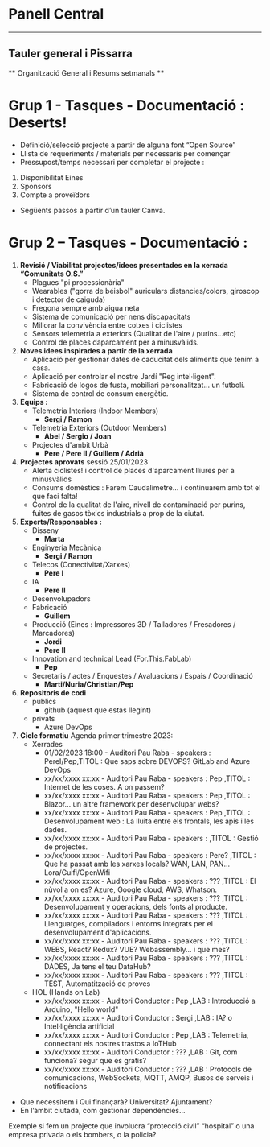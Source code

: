 # Panell Central
-------------------------
Tauler general i Pissarra
-------------------------

**  Organització General i Resums setmanals **

# Grup 1 - Tasques - Documentació : Deserts!

-	Definició/selecció projecte a partir de alguna font “Open Source”
-	Llista de requeriments / materials per necessaris per començar 
-	Pressupost/temps necessari per completar el projecte :
  1) Disponibilitat Eines
  2) Sponsors
  3) Compte a proveïdors
-	Següents passos a partir d’un tauler Canva.

# Grup 2 – Tasques - Documentació : 
1) **Revisió / Viabilitat projectes/idees presentades en la xerrada “Comunitats O.S.”**
   - Plagues "pi processionària"
   - Wearables ("gorra de béisbol" auriculars distancies/colors, giroscop i detector de caiguda)
   - Fregona sempre amb aigua neta
   - Sistema de comunicació per nens discapacitats
   - Millorar la convivència entre cotxes i ciclistes
   - Sensors telemetria a exteriors (Qualitat de l'aire / purins...etc)
   - Control de places daparcament per a minusvàlids.
2) **Noves idees inspirades a partir de la xerrada**
   - Aplicació per gestionar dates de caducitat dels aliments que tenim a casa.
   - Aplicació per controlar el nostre Jardí "Reg intel·ligent".
   - Fabricació de logos de fusta, mobiliari personalitzat... un futbolí.
   - Sistema de control de consum energètic.
3) **Equips :**
   - Telemetria Interiors (Indoor Members)
     - **Sergi / Ramon**
   - Telemetria Exteriors (Outdoor Members)
     - **Abel / Sergio / Joan**
   - Projectes d'ambit Urbà
     - **Pere / Pere II / Guillem / Adrià**
4) **Projectes aprovats** sessió 25/01/2023
   - Alerta ciclistes! i control de places d'aparcament lliures per a minusvàlids
   - Consums domèstics : Farem Caudalimetre... i continuarem amb tot el que faci falta!
   - Control de la qualitat de l'aire, nivell de contaminació per purins, fuites de gasos tòxics industrials a prop de la ciutat.
5) **Experts/Responsables :**
   - Disseny
     - **Marta**
   - Enginyeria Mecànica
     - **Sergi / Ramon**
   - Telecos (Conectivitat/Xarxes)
     - **Pere I**
   - IA
     - **Pere II**
   - Desenvolupadors
   - Fabricació
     - **Guillem**
   - Producció (Eines : Impressores 3D / Talladores / Fresadores / Marcadores)
     - **Jordi**
     - **Pere II**
   - Innovation and technical Lead (For.This.FabLab)
     - **Pep**
   - Secretaris / actes / Enquestes / Avaluacions / Espais / Coordinació
     - **Marti/Nuria/Christian/Pep**
6) **Repositoris de codi**
   - publics
     - github (aquest que estas llegint)
   - privats
     - Azure DevOps
7) **Cicle formatiu** Agenda primer trimestre 2023:
    - Xerrades
      - 01/02/2023 18:00 - Auditori Pau Raba - speakers : PereI/Pep,TITOL : Que saps sobre DEVOPS? GitLab and Azure DevOps
      - xx/xx/xxxx xx:xx - Auditori Pau Raba - speakers : Pep      ,TITOL : Internet de les coses. A on passem?
      - xx/xx/xxxx xx:xx - Auditori Pau Raba - speakers : Pep      ,TITOL : Blazor... un altre framework per desenvolupar webs?
      - xx/xx/xxxx xx:xx - Auditori Pau Raba - speakers : Pep      ,TITOL : Desenvolupament web : La lluita entre els frontals, les apis i les dades.
      - xx/xx/xxxx xx:xx - Auditori Pau Raba - speakers :          ,TITOL : Gestió de projectes.
      - xx/xx/xxxx xx:xx - Auditori Pau Raba - speakers : Pere?    ,TITOL : Que ha passat amb les xarxes locals? WAN, LAN, PAN... Lora/Guifi/OpenWifi
      - xx/xx/xxxx xx:xx - Auditori Pau Raba - speakers : ???      ,TITOL : El nùvol a on es? Azure, Google cloud, AWS, Whatson.
      - xx/xx/xxxx xx:xx - Auditori Pau Raba - speakers : ???      ,TITOL : Desenvolupament y operacions, dels fonts al producte.
      - xx/xx/xxxx xx:xx - Auditori Pau Raba - speakers : ???      ,TITOL : Llenguatges, compiladors i entorns integrats per el desenvolupament d'aplicacions.
      - xx/xx/xxxx xx:xx - Auditori Pau Raba - speakers : ???      ,TITOL : WEBS, React? Redux? VUE? Webassembly... i que mes?
      - xx/xx/xxxx xx:xx - Auditori Pau Raba - speakers : ???      ,TITOL : DADES, Ja tens el teu DataHub?
      - xx/xx/xxxx xx:xx - Auditori Pau Raba - speakers : ???      ,TITOL : TEST, Automatització de proves
    - HOL (Hands on Lab)
      - xx/xx/xxxx xx:xx - Auditori             Conductor : Pep    ,LAB   : Introducció a Arduino, "Hello world"
      - xx/xx/xxxx xx:xx - Auditori             Conductor : Sergi  ,LAB   : IA? o Intel·ligència artificial
      - xx/xx/xxxx xx:xx - Auditori             Conductor : Pep    ,LAB   : Telemetria, connectant els nostres trastos a IoTHub
      - xx/xx/xxxx xx:xx - Auditori             Conductor : ???    ,LAB   : Git, com funciona? segur que es gratis?
      - xx/xx/xxxx xx:xx - Auditori             Conductor : ???    ,LAB   : Protocols de comunicacions, WebSockets, MQTT, AMQP, Busos de serveis i notificacions
      
-	Que necessitem i Qui finançarà? Universitat? Ajuntament?
-	En l’àmbit ciutadà, com gestionar dependències... 

Exemple si fem un projecte que involucra “protecció civil” “hospital” o una empresa privada o els bombers, o la policia?
